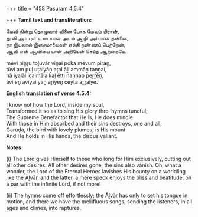 +++
title = "458 Pasuram 4.5.4"

+++
**Tamil text and transliteration:**

மேவி நின்று தொழுவார் வினை போக மேவும் பிரான்,  
தூவி அம் புள் உடையான் அடல் ஆழி அம்மான் தன்னை,  
நா இயலால் இசைமாலைகள் ஏத்தி நண்ணப் பெற்றேன்,  
ஆவி என் ஆவியை யான் அறியேன் செய்த ஆற்றையே.

mēvi niṉṟu toḻuvār viṉai pōka mēvum pirāṉ,  
tūvi am puḷ uṭaiyāṉ aṭal āḻi ammāṉ taṉṉai,  
nā iyalāl icaimālaikaḷ ētti naṇṇap peṟṟēṉ,  
āvi eṉ āviyai yāṉ aṟiyēṉ ceyta āṟṟaiyē.

**English translation of verse 4.5.4:**

I know not how the Lord, inside my soul,  
Transformed it so as to sing His glory thro ‘hymns tuneful;  
The Supreme Benefactor that He is, He does mingle  
With those in Him absorbed and their sins destroys, one and all;  
Garuḍa, the bird with lovely plumes, is His mount  
And He holds in His hands, the discus valiant.

**Notes**

\(i\) The Lord gives Himself to those who long for Him exclusively, cutting out all other desires. All other desires gone, the sins also vanish. Oh, what a wonder, the Lord of the Eternal Heroes lavishes His bounty on a worldling like the Āḻvār, and the latter, a mere speck enjoys the bliss and beatitude, on a par with the infinite Lord, if not more!

\(ii\) The hymns come off effortlessly; the Āḻvār has only to set his tongue in motion, and there we have the mellifluous songs, sending the listeners, in all ages and climes, into raptures.



